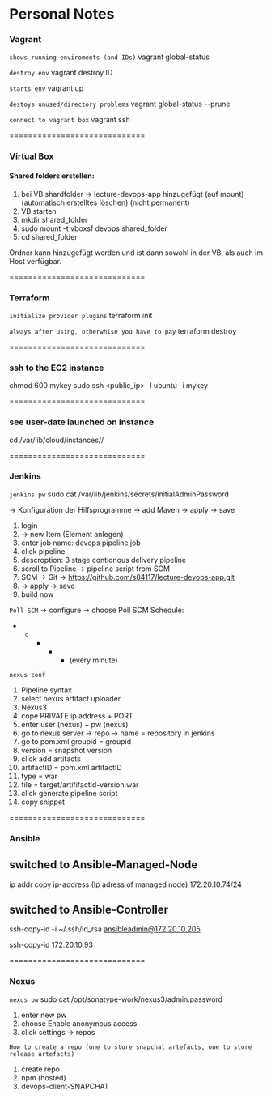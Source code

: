 Personal Notes
=============================

### Vagrant

`shows running enviroments (and IDs)`
vagrant global-status

`destroy env`
vagrant destroy ID 

`starts env`
vagrant up

`destoys unused/directory problems`
vagrant global-status  --prune

`connect to vagrant box`
vagrant ssh

=============================

### Virtual Box

#### Shared folders erstellen:
1. bei VB shardfolder -> lecture-devops-app hinzugefügt (auf mount) (automatisch erstelltes löschen) (nicht permanent)
2. VB starten
3. mkdir shared_folder
4. sudo mount -t vboxsf devops shared_folder
5. cd shared_folder

Ordner kann hinzugefügt werden und ist dann sowohl in der VB, als auch im Host verfügbar.


=============================

### Terraform

`initialize provider plugins`
terraform init

`always after using, otherwhise you have to pay`
terraform destroy

=============================

### ssh to the EC2 instance

chmod 600 mykey
sudo ssh <public_ip> -l ubuntu -i mykey

=============================


### see user-date launched on instance

cd /var/lib/cloud/instances/<instance-id>/

=============================

### Jenkins

`jenkins pw`
sudo cat /var/lib/jenkins/secrets/initialAdminPassword

-> Konfiguration der Hilfsprogramme 
-> add Maven -> apply -> save

1. login
2. -> new Item (Element anlegen)
3. enter job name: devops pipeline job
4. click pipeline
5. descroption: 3 stage contionous delivery pipeline
6. scroll to Pipeline -> pipeline script from SCM
7. SCM -> Git -> https://github.com/s84117/lecture-devops-app.git
8. -> apply -> save
9. build now 

`Poll SCM`
-> configure
-> choose Poll SCM
Schedule:
* * * * * (every minute)

`nexus conf`
1. Pipeline syntax
2. select nexus artifact uploader
3. Nexus3
4. cope PRIVATE ip address + PORT
5. enter user (nexus) + pw (nexus)
6. go to nexus server -> repo -> name = repository in jenkins
7. go to pom.xml groupid = groupid
8. version = snapshot version
9. click add artifacts
10. artifactID = pom.xml artifactID
11. type = war
12. file = target/artififactid-version.war
13. click generate pipeline script 
14. copy snippet

=============================

### Ansible

## switched to Ansible-Managed-Node

ip addr
copy ip-address (Ip adress of managed node) 172.20.10.74/24

## switched to Ansible-Controller

ssh-copy-id -i ~/.ssh/id_rsa ansibleadmin@172.20.10.205

ssh-copy-id 172.20.10.93

=============================

### Nexus

`nexus pw`
sudo cat /opt/sonatype-work/nexus3/admin.password

1. enter new pw
2. choose Enable anonymous access
3. click settings -> repos

`How to create a repo (one to store snapchat artefacts, one to store release artefacts) `

1. create repo
2. npm (hosted)
3. devops-client-SNAPCHAT


